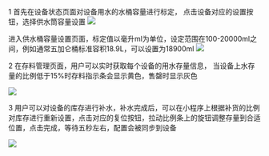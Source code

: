 1 首先在设备状态页面对设备用水的水桶容量进行标定， 点击设备对应的设置按钮，选择供水筒容量设置
![](https://upload-images.jianshu.io/upload_images/11115937-7e4d08ba9f825f0a.png?imageMogr2/auto-orient/strip%7CimageView2/2/w/1240)

进入供水桶容量设置页面，标定值以毫升ml为单位，设定范围在100-20000ml之间，例如通常五加仑桶标准容积18.9L，可以设置为18900ml
![](https://upload-images.jianshu.io/upload_images/11115937-4759287c01291473.png?imageMogr2/auto-orient/strip%7CimageView2/2/w/1240)

2 在存料管理页面，用户可以实时获取每个设备的用水存量信息， 当设备上水存量的比例低于15%时存料指示条会显示黄色，售罄时显示灰色

![](https://upload-images.jianshu.io/upload_images/11115937-ab686e81dab639e9.png?imageMogr2/auto-orient/strip%7CimageView2/2/w/1240)

3 用户可以对设备的库存进行补水，补水完成后，可以在小程序上根据补货的比例对库存进行重新设置，点击对应的复位按钮，拉动比例条上的旋钮调整存量到合适位置，点击完成，等待五秒左右，配置会被同步到设备

![](https://upload-images.jianshu.io/upload_images/11115937-f1b822ab5489d2b4.png?imageMogr2/auto-orient/strip%7CimageView2/2/w/1240)
